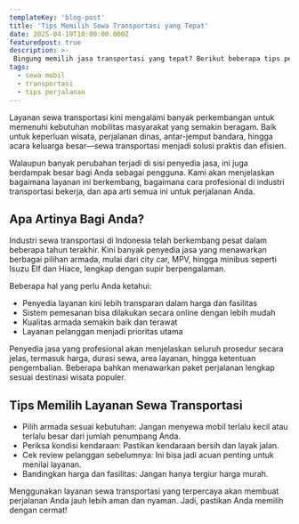 ```yaml
---
templateKey: 'blog-post'
title: 'Tips Memilih Sewa Transportasi yang Tepat'
date: 2025-04-19T10:00:00.000Z
featuredpost: true
description: >-
 Bingung memilih jasa transportasi yang tepat? Berikut beberapa tips penting sebelum Anda menyewa mobil atau Elf untuk perjalanan wisata atau keperluan lainnya.
tags:
  - sewa mobil
  - transportasi
  - tips perjalanan
---
```

Layanan sewa transportasi kini mengalami banyak perkembangan untuk memenuhi kebutuhan mobilitas masyarakat yang semakin beragam. Baik untuk keperluan wisata, perjalanan dinas, antar-jemput bandara, hingga acara keluarga besar—sewa transportasi menjadi solusi praktis dan efisien.

Walaupun banyak perubahan terjadi di sisi penyedia jasa, ini juga berdampak besar bagi Anda sebagai pengguna. Kami akan menjelaskan bagaimana layanan ini berkembang, bagaimana cara profesional di industri transportasi bekerja, dan apa arti semua ini untuk perjalanan Anda.

## Apa Artinya Bagi Anda?

Industri sewa transportasi di Indonesia telah berkembang pesat dalam beberapa tahun terakhir. Kini banyak penyedia jasa yang menawarkan berbagai pilihan armada, mulai dari city car, MPV, hingga minibus seperti Isuzu Elf dan Hiace, lengkap dengan supir berpengalaman.

Beberapa hal yang perlu Anda ketahui:
* Penyedia layanan kini lebih transparan dalam harga dan fasilitas
* Sistem pemesanan bisa dilakukan secara online dengan lebih mudah
* Kualitas armada semakin baik dan terawat
* Layanan pelanggan menjadi prioritas utama

Penyedia jasa yang profesional akan menjelaskan seluruh prosedur secara jelas, termasuk harga, durasi sewa, area layanan, hingga ketentuan pengembalian. Beberapa bahkan menawarkan paket perjalanan lengkap sesuai destinasi wisata populer.

## Tips Memilih Layanan Sewa Transportasi
* Pilih armada sesuai kebutuhan: Jangan menyewa mobil terlalu kecil atau terlalu besar dari jumlah penumpang Anda.
* Periksa kondisi kendaraan: Pastikan kendaraan bersih dan layak jalan.
* Cek review pelanggan sebelumnya: Ini bisa jadi acuan penting untuk menilai layanan.
* Bandingkan harga dan fasilitas: Jangan hanya tergiur harga murah.

Menggunakan layanan sewa transportasi yang terpercaya akan membuat perjalanan Anda jauh lebih aman dan nyaman. Jadi, pastikan Anda memilih dengan cermat!
